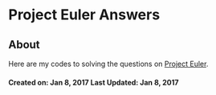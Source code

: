 # Project Euler Answers
## About
Here are my codes to solving the questions on [Project Euler](https://projecteuler.net/).

#### Created on: Jan 8, 2017 Last Updated: Jan 8, 2017
